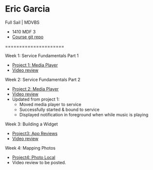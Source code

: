 # Eric Garcia

Full Sail | MDVBS

* 1410 MDF 3
* [Course git repo](https://github.com/ENG618/GarciaEric1410MDF3)

=====================

Week 1: Service Fundamentals Part 1
* [Project 1: Media Player](https://github.com/ENG618/GarciaEric1410MDF3/tree/master/MediaPlayer)
* [Video review](http://youtu.be/3geaQOdYG1Y)

Week 2: Service Fundamentals Part 2
* [Project 2: Media Player](https://github.com/ENG618/GarciaEric1410MDF3/tree/master/MediaPlayer)
* [Video review](http://youtu.be/WAevEFvTWLU)
* Updated from project 1:
	* Moved media player to service
	* Successfully started & bound to service
	* Displayed notification in foreground when while music is playing

Week 3: Building a Widget
* [Project3: App Reviews](https://github.com/ENG618/GarciaEric1410MDF3/tree/master/AppReviews)
* [Video review](http://youtu.be/L40CC0zvs_8)

Week 4: Mapping Photos
* [Project4: Photo Local](https://github.com/ENG618/GarciaEric1410MDF3/tree/master/PhotoLocate)
* Video review to be posted.
